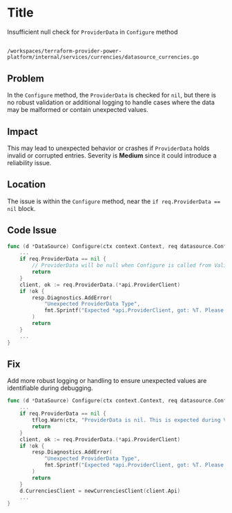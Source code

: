 # Title

Insufficient null check for `ProviderData` in `Configure` method

##

`/workspaces/terraform-provider-power-platform/internal/services/currencies/datasource_currencies.go`

## Problem

In the `Configure` method, the `ProviderData` is checked for `nil`, but there is no robust validation or additional logging to handle cases where the data may be malformed or contain unexpected values.

## Impact

This may lead to unexpected behavior or crashes if `ProviderData` holds invalid or corrupted entries. Severity is **Medium** since it could introduce a reliability issue.

## Location

The issue is within the `Configure` method, near the `if req.ProviderData == nil` block.

## Code Issue

```go
func (d *DataSource) Configure(ctx context.Context, req datasource.ConfigureRequest, resp *datasource.ConfigureResponse) {
    ...
    if req.ProviderData == nil {
        // ProviderData will be null when Configure is called from ValidateConfig.  It's ok.
        return
    }
    client, ok := req.ProviderData.(*api.ProviderClient)
    if !ok {
        resp.Diagnostics.AddError(
            "Unexpected ProviderData Type",
            fmt.Sprintf("Expected *api.ProviderClient, got: %T. Please report this issue to the provider developers.", req.ProviderData),
        )
        return
    }
    ...
}
```

## Fix

Add more robust logging or handling to ensure unexpected values are identifiable during debugging.

```go
func (d *DataSource) Configure(ctx context.Context, req datasource.ConfigureRequest, resp *datasource.ConfigureResponse) {
    ...
    if req.ProviderData == nil {
        tflog.Warn(ctx, "ProviderData is nil. This is expected during ValidateConfig.")
        return
    }
    client, ok := req.ProviderData.(*api.ProviderClient)
    if !ok {
        resp.Diagnostics.AddError(
            "Unexpected ProviderData Type",
            fmt.Sprintf("Expected *api.ProviderClient, got: %T. Please check the initialization logic in ConfigureRequest.", req.ProviderData),
        )
        return
    }
    d.CurrenciesClient = newCurrenciesClient(client.Api)
    ...
}
```